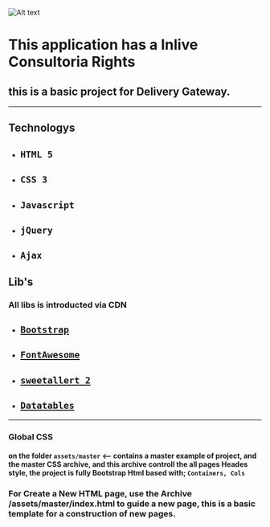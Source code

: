 ![Alt text](/assets\master\inlivelogo.png?raw=true "Title")
#   This application has a Inlive Consultoria Rights
## this is a basic project for Delivery Gateway.
***
## Technologys
- ## `HTML 5`
- ## `CSS 3`
- ## `Javascript`
- ## `jQuery`
- ## `Ajax`
## Lib's
### All libs is introducted via CDN
- ## [`Bootstrap`](https://getbootstrap.com/)
- ## [`FontAwesome`](https://fontawesome.com/v4/)
- ## [`sweetallert 2`](https://sweetalert2.github.io/)
- ## [`Datatables`](https://datatables.net/manual/)
***
### Global CSS
#### on the folder `assets/master` <-- contains a master example of project, and the master CSS archive, and this archive controll the all pages Heades style, the project is fully Bootstrap Html based with; `Containers, Cols`

### For Create a New HTML page, use the Archive /assets/master/index.html to guide a new page, this is a basic template for a construction of new pages.